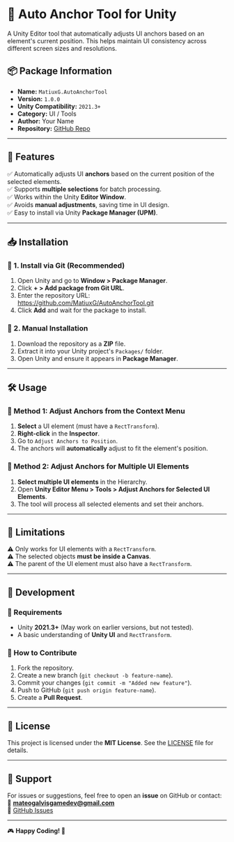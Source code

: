 # 🎯 Auto Anchor Tool for Unity  

A Unity Editor tool that automatically adjusts UI anchors based on an element's current position. This helps maintain UI consistency across different screen sizes and resolutions.  

## 📦 Package Information  
- **Name:** `MatiuxG.AutoAnchorTool`  
- **Version:** `1.0.0`  
- **Unity Compatibility:** `2021.3+`  
- **Category:** UI / Tools  
- **Author:** Your Name  
- **Repository:** [GitHub Repo](https://github.com/MatiuxG/AutoAnchorTool)  

---

## 🚀 Features  
✅ Automatically adjusts UI **anchors** based on the current position of the selected elements.  
✅ Supports **multiple selections** for batch processing.  
✅ Works within the Unity **Editor Window**.  
✅ Avoids **manual adjustments**, saving time in UI design.  
✅ Easy to install via Unity **Package Manager (UPM)**.  

---

## 📥 Installation  

### **🔹 1. Install via Git (Recommended)**
1. Open Unity and go to **Window > Package Manager**.  
2. Click **+ > Add package from Git URL**.  
3. Enter the repository URL: https://github.com/MatiuxG/AutoAnchorTool.git
4. Click **Add** and wait for the package to install.  

### **🔹 2. Manual Installation**
1. Download the repository as a **ZIP** file.  
2. Extract it into your Unity project's `Packages/` folder.  
3. Open Unity and ensure it appears in **Package Manager**.  

---

## 🛠 Usage  

### **🔹 Method 1: Adjust Anchors from the Context Menu**  
1. **Select** a UI element (must have a `RectTransform`).  
2. **Right-click** in the **Inspector**.  
3. Go to `Adjust Anchors to Position`.  
4. The anchors will **automatically** adjust to fit the element's position.  

### **🔹 Method 2: Adjust Anchors for Multiple UI Elements**  
1. **Select multiple UI elements** in the Hierarchy.  
2. Open **Unity Editor Menu > Tools > Adjust Anchors for Selected UI Elements**.  
3. The tool will process all selected elements and set their anchors.  

---

## 🛑 Limitations  
⚠️ Only works for UI elements with a `RectTransform`.  
⚠️ The selected objects **must be inside a Canvas**.  
⚠️ The parent of the UI element must also have a `RectTransform`.  

---

## 🔧 Development  
### **🔹 Requirements**
- Unity **2021.3+** (May work on earlier versions, but not tested).  
- A basic understanding of **Unity UI** and `RectTransform`.  

### **🔹 How to Contribute**
1. Fork the repository.  
2. Create a new branch (`git checkout -b feature-name`).  
3. Commit your changes (`git commit -m "Added new feature"`).  
4. Push to GitHub (`git push origin feature-name`).  
5. Create a **Pull Request**.  

---

## 📄 License  
This project is licensed under the **MIT License**. See the [LICENSE](LICENSE) file for details.  

---

## 📩 Support  
For issues or suggestions, feel free to open an **issue** on GitHub or contact:  
📧 **mateogalvisgamedev@gmail.com**  
📌 [GitHub Issues](https://github.com/MatiuxG/AutoAnchorTool/issues)  

---

🎮 **Happy Coding! 🚀**

